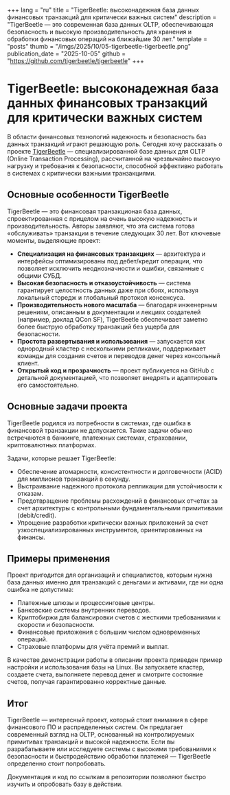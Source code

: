 +++
lang = "ru"
title = "TigerBeetle: высоконадежная база данных финансовых транзакций для критически важных систем"
description = "TigerBeetle — это современная база данных OLTP, обеспечивающая безопасность и высокую производительность для хранения и обработки финансовых операций на ближайшие 30 лет."
template = "posts"
thumb = "/imgs/2025/10/05-tigerbeetle-tigerbeetle.png"
publication_date = "2025-10-05"
github = "https://github.com/tigerbeetle/tigerbeetle"
+++

# TigerBeetle: высоконадежная база данных финансовых транзакций для критически важных систем

В области финансовых технологий надежность и безопасность баз данных транзакций играют решающую роль. Сегодня хочу рассказать о проекте [TigerBeetle](https://github.com/tigerbeetle/tigerbeetle) — специализированной базе данных для OLTP (Online Transaction Processing), рассчитанной на чрезвычайно высокую нагрузку и требования к безопасности, способной эффективно работать в системах с критически важными транзакциями.

## Основные особенности TigerBeetle

TigerBeetle — это финансовая транзакционая база данных, спроектированная с прицелом на очень высокую надежность и производительность. Авторы заявляют, что эта система готова «обслуживать» транзакции в течение следующих 30 лет. Вот ключевые моменты, выделяющие проект:

- **Специализация на финансовых транзакциях** — архитектура и интерфейсы оптимизированы под дебет/кредит операции, что позволяет исключить неоднозначности и ошибки, связанные с общими СУБД.
- **Высокая безопасность и отказоустойчивость** — система гарантирует целостность данных даже при сбоях, используя локальный сторедж и глобальный протокол консенсуса.
- **Производительность нового масштаба** — благодаря инженерным решениям, описанным в документации и лекциях создателей (например, доклад QCon SF), TigerBeetle обеспечивает заметно более быструю обработку транзакций без ущерба для безопасности.
- **Простота развертывания и использования** — запускается как однородный кластер с несколькими репликами, поддерживает команды для создания счетов и переводов денег через консольный клиент.
- **Открытый код и прозрачность** — проект публикуется на GitHub с детальной документацией, что позволяет внедрять и адаптировать его самостоятельно.

## Основные задачи проекта

TigerBeetle родился из потребности в системах, где ошибка в финансовой транзакции не допускается. Такие задачи обычно встречаются в банкинге, платежных системах, страховании, криптовалютных платформах.

Задачи, которые решает TigerBeetle:

- Обеспечение атомарности, консистентности и долговечности (ACID) для миллионов транзакций в секунду.
- Выстраивание надежного протокола репликации для устойчивости к отказам.
- Предотвращение проблемы расхождений в финансовых отчетах за счет архитектуры с контрольными фундаментальными примитивами (debit/credit).
- Упрощение разработки критически важных приложений за счет узкоспециализированных инструментов, ориентированных на финансы.

## Примеры применения

Проект пригодится для организаций и специалистов, которым нужна база данных именно для транзакций с деньгами и активами, где ни одна ошибка не допустима:

- Платежные шлюзы и процессинговые центры.
- Банковские системы внутренних переводов.
- Криптобиржи для балансировки счетов с жесткими требованиями к скорости и безопасности.
- Финансовые приложения с большим числом одновременных операций.
- Страховые платформы для учёта премий и выплат.

В качестве демонстрации работы в описании проекта приведен пример настройки и использования базы на Linux. Вы запускаете кластер, создаете счета, выполняете перевод денег и смотрите состояние счетов, получая гарантированно корректные данные.

## Итог

TigerBeetle — интересный проект, который стоит внимания в сфере финансового ПО и распределенных систем. Он предлагает современный взгляд на OLTP, основанный на контролируемых примитивах транзакций и высокой надежности. Если вы разрабатываете или исследуете системы с высокими требованиями к безопасности и быстродействию обработки платежей — TigerBeetle определенно стоит попробовать.

Документация и код по ссылкам в репозитории позволяют быстро изучить и опробовать базу в действии.